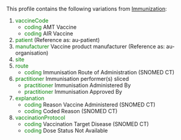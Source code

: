 This profile contains the following variations from [Immunization](http://hl7.org/fhir/R4/Immunization):

1. <span style='color:green'> vaccineCode </span> 
   * <span style='color:green'> coding </span> AMT Vaccine
   * <span style='color:green'> coding </span> AIR Vaccine
1. <span style='color:green'> patient </span>  (Reference as: au-patient)
1. <span style='color:green'> manufacturer </span> Vaccine product manufacturer (Reference as: au-organisation)
1. <span style='color:green'> site </span> 
1. <span style='color:green'> route </span> 
   * <span style='color:green'> coding </span> Immunisation Route of Administration (SNOMED CT)
1. <span style='color:green'> practitioner </span> Immunisation performer(s) sliced
   * <span style='color:green'> practitioner </span> Immunisation Administered By
   * <span style='color:green'> practitioner </span> Immunisation Approved By
1. <span style='color:green'> explanation </span> 
   * <span style='color:green'> coding </span> Reason Vaccine Administered (SNOMED CT)
   * <span style='color:green'> coding </span> Coded Reason (SNOMED CT)
1. <span style='color:green'> vaccinationProtocol </span> 
   * <span style='color:green'> coding </span> Vaccination Target Disease (SNOMED CT)
   * <span style='color:green'> coding </span> Dose Status Not Available